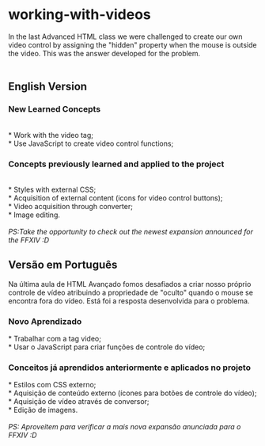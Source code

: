 # working-with-videos

In the last Advanced HTML class we were challenged to create our own video control by assigning the "hidden" property when the
mouse is outside the video. This was the answer developed for the problem.
 <br>
 <br>
<h2>English Version</h2>
<h3>New Learned Concepts</h3>
<br>
* Work with the video tag; <br>
* Use JavaScript to create video control functions;

<h3>Concepts previously learned and applied to the project</h3>
<br>
* Styles with external CSS; <br>
* Acquisition of external content (icons for video control buttons);<br>
* Video acquisition through converter;<br>
* Image editing. <br><br>
<em>PS:Take the opportunity to check out the newest expansion announced for the FFXIV :D</em>

<h2>Versão em Português</h2>
Na última aula de HTML Avançado fomos desafiados a criar nosso próprio controle de vídeo atribuindo a propriedade de "oculto" quando o
mouse se encontra fora do vídeo. Está foi a resposta desenvolvida para o problema.
<h3>Novo Aprendizado</h3>
* Trabalhar com a tag video;  <br>
* Usar o JavaScript para criar funções de controle do vídeo; 

<h3>Conceitos já aprendidos anteriormente  e aplicados no projeto</h3>
* Estilos com CSS externo; <br>
* Aquisição de conteúdo externo (ícones para botões de controle do vídeo); <br>
* Aquisição de vídeo através de conversor; <br>
* Edição de imagens.<br><br>
<em>PS: Aproveitem para verificar a mais nova expansão anunciada para o FFXIV :D</em>
